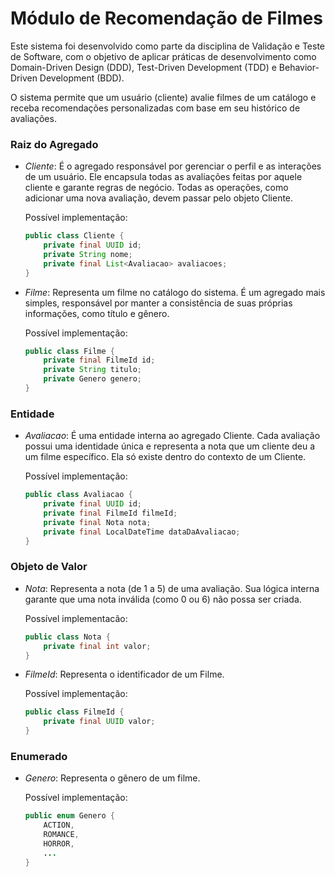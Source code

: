 # Módulo de Recomendação de Filmes

Este sistema foi desenvolvido como parte da disciplina de Validação e Teste de Software, com o objetivo de aplicar práticas de desenvolvimento como Domain-Driven Design (DDD), Test-Driven Development (TDD) e Behavior-Driven Development (BDD).

O sistema permite que um usuário (cliente) avalie filmes de um catálogo e receba recomendações personalizadas com base em seu histórico de avaliações.

### Raiz do Agregado

* *Cliente*: É o agregado responsável por gerenciar o perfil e as interações de um usuário. Ele encapsula todas as avaliações feitas por aquele cliente e garante regras de negócio. Todas as operações, como adicionar uma nova avaliação, devem passar pelo objeto Cliente.

  Possível implementação:

  ```java
  public class Cliente {
      private final UUID id;
      private String nome;
      private final List<Avaliacao> avaliacoes;
  }
  ```
  
* *Filme*: Representa um filme no catálogo do sistema. É um agregado mais simples, responsável por manter a consistência de suas próprias informações, como título e gênero.

  Possível implementação:

  ```java
  public class Filme {
      private final FilmeId id;
      private String titulo;
      private Genero genero;
  }
  ```

### Entidade

* *Avaliacao*: É uma entidade interna ao agregado Cliente. Cada avaliação possui uma identidade única e representa a nota que um cliente deu a um filme específico. Ela só existe dentro do contexto de um Cliente.

  Possível implementação:

  ```java
  public class Avaliacao {
      private final UUID id;
      private final FilmeId filmeId;
      private final Nota nota;
      private final LocalDateTime dataDaAvaliacao;
  }
  ```

### Objeto de Valor

* *Nota*: Representa a nota (de 1 a 5) de uma avaliação. Sua lógica interna garante que uma nota inválida (como 0 ou 6) não possa ser criada.

  Possível implementacão:

  ```java
  public class Nota {
      private final int valor;  
  }
  ```

* *FilmeId*: Representa o identificador de um Filme.

  Possível implementação:

  ```java
  public class FilmeId {
      private final UUID valor;
  }
  ```

### Enumerado

* *Genero*: Representa o gênero de um filme.

  Possível implementação:

  ```java
  public enum Genero {
      ACTION,
      ROMANCE,
      HORROR,
      ...
  }
  ```
  
